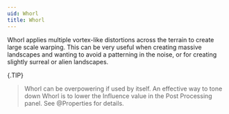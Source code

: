 ```yaml
---
uid: Whorl
title: Whorl
---
```


Whorl applies multiple vortex-like distortions across the terrain to create large scale warping. This can be very useful when creating massive landscapes and wanting to avoid a patterning in the noise, or for creating slightly surreal or alien landscapes.

{.TIP} 
> Whorl can be overpowering if used by itself. An effective way to tone down Whorl is to lower the Influence value in the Post Processing panel. See @Properties for details.


<!--examples-->

